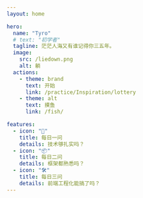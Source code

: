```yaml
---
layout: home

hero:
  name: "Tyro"
  # text: "初学者"
  tagline: 茫茫人海又有谁记得你三五年。
  image:
    src: /liedown.png
    alt: 躺
  actions:
    - theme: brand
      text: 开始
      link: /practice/Inspiration/lottery
    - theme: alt
      text: 摸鱼
      link: /fish/

features:
  - icon: "🤔"
    title: 每日一问
    details: 技术够扎实吗？
  - icon: "📦"
    title: 每日二问
    details: 框架都熟悉吗？
  - icon: "🛠"
    title: 每日三问
    details: 前端工程化能搞了吗？
---
```

